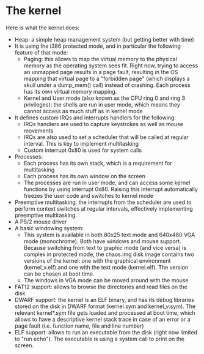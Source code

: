 # The kernel

Here is what the kernel does:

- Heap: a simple heap management system (but getting better with time)
- It is using the i386 protected mode, and in particular the following feature of that mode:
  - Paging: this allows to map the virtual memory to the physical memory as the operating system sees fit. Right now, trying to access an unmapped page results in a page fault, resulting in the OS mapping that virtual page to a "forbidden page" (which displays a skull under a dump_mem() call) instead of crashing. Each process has its own virtual memory mapping.
  - Kernel and User mode (also known as the CPU ring 0 and ring 3 privileges): the shells are run in user mode, which means they cannot access as much stuff as in kernel mode
- It defines custom IRQs and interrupts handlers for the following:
  - IRQs handlers are used to capture keystrokes as well as mouse movements
  - IRQs are also used to set a scheduler that will be called at regular interval. This is key to implement multitasking
  - Custom interrupt 0x80 is used for system calls
- Processes:
  - Each process has its own stack, which is a requirement for multitasking
  - Each process has its own window on the screen
  - The processes are run in user mode, and can access some kernel functions by using interrupt 0x80. Raising this interrupt automatically freezes the user code and switches to kernel mode
- Preemptive multitasking: the interrupts from the scheduler are used to perform context switches at regular intervals, effectively implementing preemptive multitasking.
- A PS/2 mouse driver
- A basic windowing system:
  - This system is available in both 80x25 text mode and 640x480 VGA mode (monochrome). Both have windows and mouse support. Because switching from text to graphic mode (and vice versa) is complex in protected mode, the chaos.img disk image contains two versions of the kernel: one with the graphical environment (kernel_v.elf) and one with the text mode (kernel.elf). The version can be chosen at boot time.
  - The windows in VGA mode can be moved around with the mouse
- FAT12 support: allows to browse the directories and read files on the disk
- DWARF support: the kernel is an ELF binary, and has its debug libraries stored on the disk in DWARF format (kernel.sym and kernel_v.sym). The relevant kernel*.sym file gets loaded and processed at boot time, which allows to have a descriptive kernel stack trace in case of an error or a page fault (i.e. function name, file and line number)
- ELF support: allows to run an executable from the disk (right now limited to "run echo"). The executable is using a system call to print on the screen.

